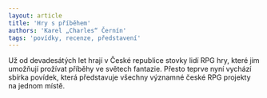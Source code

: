```yaml
---
layout: article
title: 'Hry s příběhem'
authors: 'Karel „Charles“ Černín'
tags: 'povídky, recenze, představení'
---
```


Už od devadesátých let hrají v České
republice stovky lidí RPG hry, které jim
umožňují prožívat příběhy ve světech
fantazie. Přesto teprve nyní vychází sbírka
povídek, která představuje všechny
významné české RPG projekty 
na jednom místě.
